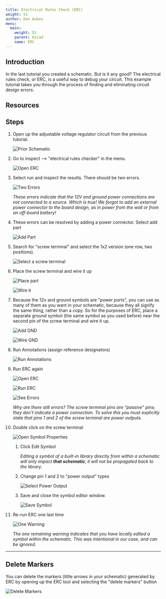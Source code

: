 ```yaml
---
title: Electrical Rules Check (ERC)
weight: 51
author: Dan Aukes
menu:
  main:
    weight: 51
    parent: KiCad
    name: ERC
---
```


## Introduction

In the last tutorial you created a schematic.  But is it any good?  The electrical rules check, or ERC, is a useful way to debug your circuit.  This example tutorial takes you through the process of finding and eliminating circuit design errors.

## Resources

## Steps

1. Open up the adjustable voltage regulator circuit from the previous tutorial.

    ![Prior Schematic](virtualbox_windows-10.2_29_07_2022_21_32_30.png)
    
1. Go to inspect --> "electrical rules checker" in the menu.

    ![Open ERC](virtualbox_windows-10.2_29_07_2022_21_32_35.png)

1. Select run and inspect the results.  There should be two errors.

    ![Two Errors](virtualbox_windows-10.2_29_07_2022_21_32_43.png)
    
    _These errors indicate that the 12V and ground power connections are not connected to a source.  Which is true! We forgot to add an external power connector to the board design, as in power from the wall or from an off-board battery!_

1. These errors can be resolved by adding a power connector.  Select add part

    ![Add Part](virtualbox_windows-10.2_29_07_2022_21_33_15.png)

1.  Search for "screw terminal" and select the 1x2 version (one row, two positions).
    
    ![Select a screw terminal](virtualbox_windows-10.2_29_07_2022_21_33_24.png)
    
1. Place the screw terminal and wire it up

    ![Place part](virtualbox_windows-10.2_29_07_2022_21_33_59.png)

    ![Wire it](virtualbox_windows-10.2_29_07_2022_21_34_08.png)

1. Because the 12v and ground symbols are "power ports", you can use as many of them as you want in your schematic, because they all signify the same thing, rather than a copy.  So for the purposes of ERC, place a separate ground symbol (the same symbol as you used before) near the second pin of the screw terminal and wire it up.
    
    ![Add GND](virtualbox_windows-10.2_29_07_2022_21_34_46.png)

    ![Wire GND](virtualbox_windows-10.2_29_07_2022_21_34_50.png)
    
1. Run Annotations (assign reference designators)

    ![Run Annotations](virtualbox_windows-10.2_29_07_2022_21_35_08.png)

1. Run ERC again
   
    ![Open ERC](virtualbox_windows-10.2_29_07_2022_21_35_20.png)

    ![Run ERC](virtualbox_windows-10.2_29_07_2022_21_35_11.png)

    ![See Errors](virtualbox_windows-10.2_29_07_2022_21_35_31.png)
    
    _Why are there still errors?  The screw terminal pins are "passive" pins; they don't indicate a power connection.  To solve this you must explicitly state that pins 1 and 2 of the screw terminal are power outputs._
      
1. Double click on the screw terminal

    ![Open Symbol Properties](virtualbox_windows-10.2_29_07_2022_21_35_45.png)
    
    1. Click Edit Symbol
    
        _Editing a symbol of a built-in library directly from within a schematic will only impact **that schematic**; it will not be propagated back to the library._
        
    1. Change pin 1 and 2 to "power output" types
    
        ![Select Power Output](virtualbox_windows-10.2_29_07_2022_21_36_03.png)
        
    1. Save and close the symbol editor window.
    
        ![Save Symbol](virtualbox_windows-10.2_29_07_2022_21_36_23.png)

1. Re-run ERC one last time

    ![One Warning](virtualbox_windows-10.2_29_07_2022_21_36_55.png)
    
    _The one remaining warning indicates that you have locally edited a symbol within the schematic.  This was intentional in our case, and can be ignored._
    
---------------    
    
## Delete Markers

You can delete the markers (little arrows in your schematic) generated by ERC by opening up the ERC tool and selecting the "delete markers" button

![Delete Markers](/home/danaukes/projects/project_esd_website_source/content/kicad/05.1-electrical-rules-check/virtualbox_windows-10.2_29_07_2022_21_35_23-2.png)